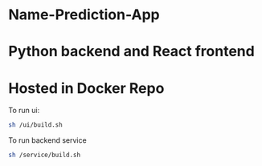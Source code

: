 # Name-Prediction-App
# Python backend and React frontend
# Hosted in Docker Repo

To run ui:

```bash
sh /ui/build.sh
```

To run backend service

```bash
sh /service/build.sh
```

